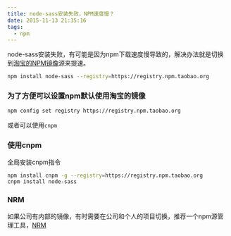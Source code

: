 ```yaml
---
title: node-sass安装失败，NPM速度慢？
date: 2015-11-13 21:35:16
tags:
  - npm
---
```


node-sass安装失败，有可能是因为npm下载速度慢导致的，解决办法就是切换到[淘宝的NPM镜像](https://npm.taobao.org/)源来提速。

```bash
npm install node-sass --registry=https://registry.npm.taobao.org
```

### 为了方便可以设置npm默认使用淘宝的镜像

```bash
npm config set registry https://registry.npm.taobao.org
```

或者可以使用`cnpm`

### 使用cnpm

全局安装cnpm指令

```bash
npm install cnpm -g --registry=https://registry.npm.taobao.org
cnpm install node-sass
```

### NRM

如果公司有内部的镜像，有时需要在公司和个人的项目切换，推荐一个npm源管理工具，[NRM](https://github.com/Pana/nrm)
